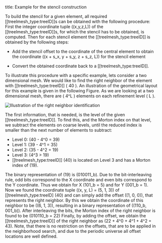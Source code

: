 title: Example for the stencil construction

To build the stencil for a given element, all required
[[treelmesh_type:treeID]]s can be obtained with
the following procedure:
First the integer coordinate tuple \((x,y,z,L)\) of the
[[treelmesh_type:treeID]]s, for which the stencil
has to be obtained, is computed.
Then for each stencil element the
[[treelmesh_type:treeID]] is obtained by the
following steps:

- Add the stencil offset to the coordinate of the central element to obtain
  the coordinate \((x + s_x, y + s_y, z + s_z, L)\) for the stencil element

- Convert the obtained coordinate back to a
  [[treelmesh_type:treeID]].

To illustrate this procedure with a specific example, lets consider a two
dimensional mesh.
We would like to find the right neighbor of the element with
[[treelmesh_type:treeID]] \( 40 \).
An illustration of the geometrical layout for this example is given in the
following Figure.
As we are looking at a two dimensional mesh, there are \( 4^L \) elements on
each refinement level \( L \).

![Illustration of the right neighbor identification](|media|/find_rightNeighbor.png)

The first information, that is needed, is the level of the given
[[treelmesh_type:treeID]].
To find this, and the Morton index on that level, we subtract the elements
on coarse levels, until the reduced index is smaller than the next number of
elements to subtract:

- Level 0: \(40 - 4^0 = 39\)
- Level 1: \(39 - 4^1 = 35\)
- Level 2: \(35 - 4^2 = 19\)
- Level 3: \(4^3 > 19\)
- [[treelmesh_type:treeID]] \(40\) is located
  on Level 3 and has a Morton index of \(19\).

The binary representation of \(19\) is \(010011_b\).
Due to the bit-interleaving rule, odd bits correspond to the X coordinate and
even bits correspond to the Y coordinate.
Thus we obtain for X \(101_b = 5\) and for Y \(001_b = 1\).
Now we found the coordinate tuple \((x, y, L) = (5, 1, 3)\) of
[[treelmesh_type:treeID] \(40\) and can
simply add the offset \((1, 0, 0)\), that represents the right neighbor.
By this we obtain the coordinate of this neighbor to be \((6, 1, 3)\),
resulting in a binary representation of \((110_b, 001_b)\).
After interleaving the bits, the Morton index of the right neighbor is found
to be \(010110_b = 22\)
Finally, by adding the offset, we obtain the
[[treelmesh_type:treeID]] of the right neighbor
as \(22 + 4^0 + 4^1 + 4^2 = 43\).
Note, that there is no restriction on the offsets, that are to be applied in
the neighborhood search, and due to the periodic universe all offset
locations are well defined.
